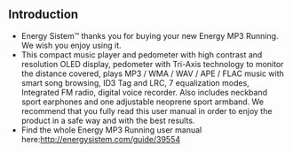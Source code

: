## Introduction

* Energy Sistem™ thanks you for buying your new Energy MP3 Running. We wish you enjoy using it.
* This compact music player and pedometer with high contrast and resolution OLED display, pedometer with Tri-Axis technology to monitor the distance covered, plays MP3 / WMA / WAV / APE / FLAC music with smart song browsing, ID3 Tag and LRC, 7 equalization modes, Integrated FM radio, digital voice recorder. Also includes neckband sport earphones and one adjustable neoprene sport armband. We recommend that you fully read this user manual in order to enjoy the product in a safe way and with the best results.
* Find the whole Energy MP3 Running user manual here:http://energysistem.com/guide/39554
